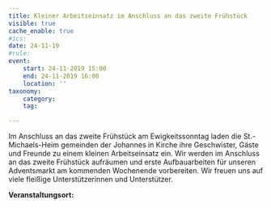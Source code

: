 ```yaml
---
title: Kleiner Arbeitseinsatz im Anschluss an das zweite Frühstück
visible: true
cache_enable: true
#ics: 
date: 24-11-19
#rule: 
event:
	start: 24-11-2019 15:00
	end: 24-11-2019 16:00
	location: ''
taxonomy:
	category: 
	tag: 

---
```

Im Anschluss an das zweite Frühstück am Ewigkeitssonntag laden die St.-Michaels-Heim gemeinden der Johannes in Kirche ihre Geschwister, Gäste und Freunde zu einem kleinen Arbeitseinsatz ein. Wir werden im Anschluss an das zweite Frühstück aufräumen und erste Aufbauarbeiten für unseren Adventsmarkt am kommenden Wochenende vorbereiten. Wir freuen uns auf viele fleißige Unterstützerinnen und Unterstützer.


**Veranstaltungsort:** 


